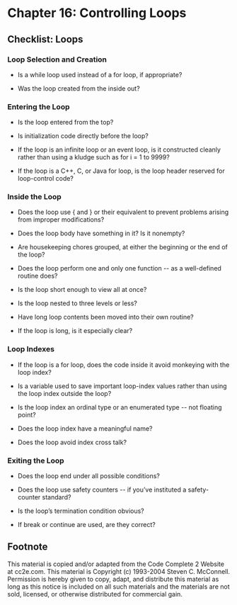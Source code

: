 Chapter 16: Controlling Loops
=============================

Checklist: Loops
----------------

### Loop Selection and Creation

- Is a while loop used instead of a for loop, if appropriate?

- Was the loop created from the inside out?

### Entering the Loop

- Is the loop entered from the top?

- Is initialization code directly before the loop?

- If the loop is an infinite loop or an event loop, is it constructed cleanly rather than using a kludge such as for i = 1 to 9999?

- If the loop is a C++, C, or Java for loop, is the loop header reserved for loop-control code?

### Inside the Loop

- Does the loop use { and } or their equivalent to prevent problems arising from improper modifications?

- Does the loop body have something in it? Is it nonempty?

- Are housekeeping chores grouped, at either the beginning or the end of the loop?

- Does the loop perform one and only one function -- as a well-defined routine does?

- Is the loop short enough to view all at once?

- Is the loop nested to three levels or less?

- Have long loop contents been moved into their own routine?

- If the loop is long, is it especially clear?

### Loop Indexes

- If the loop is a for loop, does the code inside it avoid monkeying with the loop index?

- Is a variable used to save important loop-index values rather than using the loop index outside the loop?

- Is the loop index an ordinal type or an enumerated type -- not floating point?

- Does the loop index have a meaningful name?

- Does the loop avoid index cross talk?

### Exiting the Loop

- Does the loop end under all possible conditions?

- Does the loop use safety counters -- if you’ve instituted a safety-counter standard?

- Is the loop’s termination condition obvious?

- If break or continue are used, are they correct?


Footnote
--------
This material is copied and/or adapted from the Code Complete 2 Website at cc2e.com. This material is Copyright (c) 1993-2004 Steven C. McConnell. Permission is hereby given to copy, adapt, and distribute this material as long as this notice is included on all such materials and the materials are not sold, licensed, or otherwise distributed for commercial gain.
